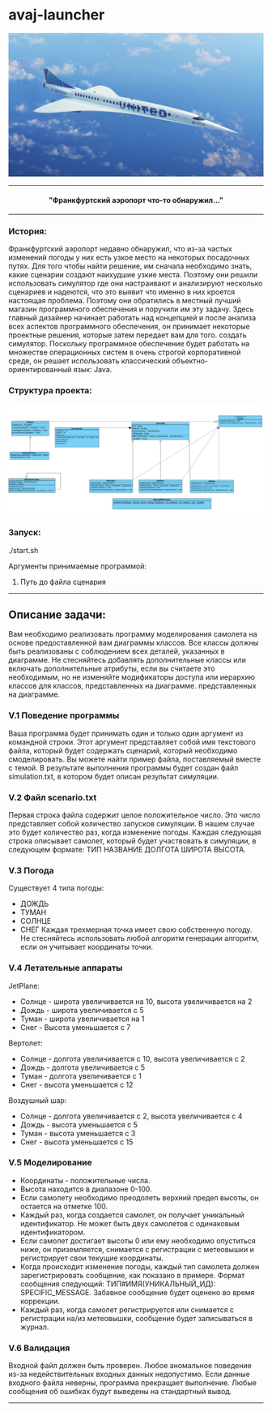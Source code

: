 # avaj-launcher

<p align="center"><img src="https://github.com/atomatoe/avaj-launcher/blob/main/screenshots/_118803936_united-boom.jpg?raw=true" alt="Здесь должно быть фото"</p>

________________________________________________________________

#### <p align=center> "Франкфуртский аэропорт что-то обнаружил..."</p> ####
________________________________________________________________


### История:
Франкфуртский аэропорт недавно обнаружил, что из-за частых изменений погоды у них есть узкое место на некоторых посадочных путях. Для того чтобы найти решение, им сначала необходимо знать, какие сценарии создают наихудшие узкие места. Поэтому они решили использовать симулятор где они настраивают и анализируют несколько сценариев и надеются, что это выявит что именно в них кроется настоящая проблема.
Поэтому они обратились в местный лучший магазин программного обеспечения и поручили им эту задачу. Здесь главный дизайнер начинает работать над концепцией и после анализа всех аспектов программного обеспечения, он принимает некоторые проектные решения, которые затем передает вам для того.
создать симулятор.
Поскольку программное обеспечение будет работать на множестве операционных систем в очень строгой корпоративной среде, он решает использовать классический объектно-ориентированный язык: Java.

### Структура проекта:
<p align="center"><img src="https://github.com/atomatoe/avaj-launcher/blob/main/screenshots/avaj_uml.png?raw=true" alt="альтернативный текст"></p>


### Запуск:
./start.sh

Аргументы принимаемые программой:
1) Путь до файла сценария

________________________________________________________________

## Описание задачи:

Вам необходимо реализовать программу моделирования самолета на основе предоставленной вам диаграммы классов. Все классы должны быть реализованы с соблюдением всех деталей, указанных в диаграмме. Не стесняйтесь добавлять дополнительные классы или включать дополнительные атрибуты, если вы считаете
это необходимым, но не изменяйте модификаторы доступа или иерархию классов для классов, представленных на диаграмме.
представленных на диаграмме.

### V.1 Поведение программы
Ваша программа будет принимать один и только один аргумент из командной строки. Этот аргумент представляет собой имя текстового файла, который будет содержать сценарий, который необходимо смоделировать. Вы можете найти пример файла, поставляемый вместе с темой. В результате выполнения программы будет создан файл simulation.txt, в котором будет описан результат
симуляции.

### V.2 Файл scenario.txt
Первая строка файла содержит целое положительное число. Это число представляет собой количество запусков симуляции. В нашем случае это будет количество раз, когда изменение погоды. Каждая следующая строка описывает самолет, который будет участвовать в симуляции, в следующем формате: ТИП НАЗВАНИЕ ДОЛГОТА ШИРОТА ВЫСОТА.


### V.3 Погода
Существует 4 типа погоды:
- ДОЖДЬ
- ТУМАН
- СОЛНЦЕ
- СНЕГ
Каждая трехмерная точка имеет свою собственную погоду. Не стесняйтесь использовать любой алгоритм генерации алгоритм, если он учитывает координаты точки.

### V.4 Летательные аппараты

JetPlane:
 * Солнце - широта увеличивается на 10, высота увеличивается на 2
 * Дождь - широта увеличивается с 5
 * Туман - широта увеличивается на 1
 * Снег - Высота уменьшается с 7

Вертолет:
 * Солнце - долгота увеличивается с 10, высота увеличивается с 2
 * Дождь - долгота увеличивается с 5
 * Туман - долгота увеличивается с 1
 * Снег - высота уменьшается с 12

Воздушный шар:
 * Солнце - долгота увеличивается с 2, высота увеличивается с 4
 * Дождь - высота уменьшается с 5
 * Туман - высота уменьшается с 3
 * Снег - высота уменьшается с 15

### V.5 Моделирование
- Координаты - положительные числа.
- Высота находится в диапазоне 0-100.
- Если самолету необходимо преодолеть верхний предел высоты, он остается на отметке 100.
- Каждый раз, когда создается самолет, он получает уникальный идентификатор. Не может быть двух самолетов с одинаковым идентификатором.
- Если самолет достигает высоты 0 или ему необходимо опуститься ниже, он приземляется, снимается с регистрации с метеовышки и регистрирует свои текущие координаты.
- Когда происходит изменение погоды, каждый тип самолета должен зарегистрировать сообщение, как показано в примере. Формат сообщения следующий: ТИП#ИМЯ(УНИКАЛЬНЫЙ_ИД): SPECIFIC_MESSAGE.
Забавное сообщение будет оценено во время коррекции.
- Каждый раз, когда самолет регистрируется или снимается с регистрации на/из метеовышки, сообщение будет записываться в журнал.

### V.6 Валидация
Входной файл должен быть проверен. Любое аномальное поведение из-за недействительных входных данных недопустимо. Если данные входного файла неверны, программа прекращает выполнение. Любые сообщения об ошибках будут выведены на стандартный вывод.

________________________________________________________________


